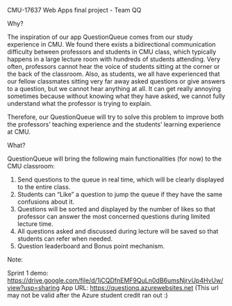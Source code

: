 CMU-17637 Web Apps final project - Team QQ

Why?

The inspiration of our app QuestionQueue comes from our study experience in CMU. We found there exists a bidirectional communication difficulty between professors and students in CMU class, which typically happens in a large lecture room with hundreds of students attending. Very often, professors cannot hear the voice of students sitting at the corner or the back of the classroom. Also, as students, we all have experienced that our fellow classmates sitting very far away asked questions or give answers to a question, but we cannot hear anything at all. It can get really annoying sometimes because without knowing what they have asked, we cannot fully understand what the professor is trying to explain. 

Therefore, our QuestionQueue will try to solve this problem to improve both the professors’ teaching experience and the students’ learning experience at CMU. 

What?

QuestionQueue will bring the following main functionalities (for now) to the CMU classroom:

1. Send questions to the queue in real time, which will be clearly displayed to the entire class.
2. Students can “Like” a question to jump the queue if they have the same confusions about it.
3. Questions will be sorted and displayed by the number of likes so that professor can answer the most concerned questions during limited lecture time.
4. All questions asked and discussed during lecture will be saved so that students can refer when needed.
5. Question leaderboard and Bonus point mechanism.


Note:

Sprint 1 demo: https://drive.google.com/file/d/1jCQDfnEMF9QuLn0dB6umsNjrvUp4HvUw/view?usp=sharing
App URL:  https://questionq.azurewebsites.net (This url may not be valid after the Azure student credit ran out :)
